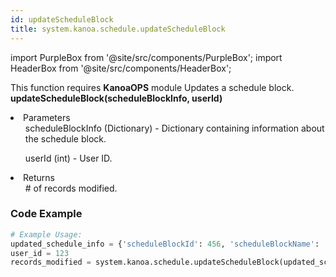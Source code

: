 ```yaml
---
id: updateScheduleBlock
title: system.kanoa.schedule.updateScheduleBlock
---
```


import PurpleBox from '@site/src/components/PurpleBox';
import HeaderBox from '@site/src/components/HeaderBox';

<PurpleBox>This function requires <b>KanoaOPS</b> module</PurpleBox>
<HeaderBox header="Description">Updates a schedule block.</HeaderBox>
<HeaderBox header="Syntax">
    <b>updateScheduleBlock(scheduleBlockInfo, userId)</b>
    <li>Parameters <br />
        <ul>scheduleBlockInfo (Dictionary) - Dictionary containing information about the schedule block.</ul>
        <ul>userId (int) - User ID.</ul>
    </li>
    <li>Returns <br />
        <ul># of records modified.</ul>
    </li>
</HeaderBox>

### Code Example

```python
# Example Usage:
updated_schedule_info = {'scheduleBlockId': 456, 'scheduleBlockName': 'Updated Maintenance', 'assetId': 2, 'itemId': None, 'workOrderId': None, 'scheduledQty': None, 'modeId': 4, 'startDate': ..., 'endDate': ..., 'notes': 'Updated Maintenance notes', 'rruleStr': '...', 'color': '00FF00'}
user_id = 123
records_modified = system.kanoa.schedule.updateScheduleBlock(updated_schedule_info, user_id)

